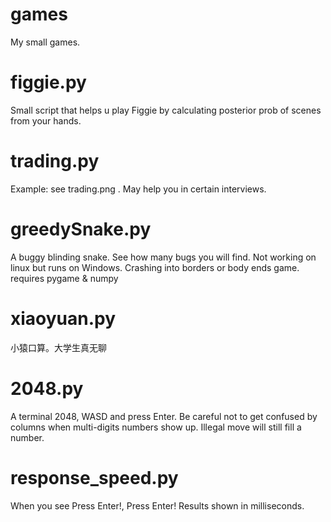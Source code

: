 # games
My small games.
# figgie.py 
Small script that helps u play Figgie by calculating posterior prob of scenes from your hands.
# trading.py
Example: see trading.png . May help you in certain interviews.
# greedySnake.py
A buggy blinding snake. See how many bugs you will find. Not working on linux but runs on Windows. Crashing into borders or body ends game.
requires pygame & numpy
# xiaoyuan.py
小猿口算。大学生真无聊
# 2048.py
A terminal 2048, WASD and press Enter. Be careful not to get confused by columns when multi-digits numbers show up. Illegal move will still fill a number.
# response_speed.py
When you see Press Enter!, Press Enter! Results shown in milliseconds.